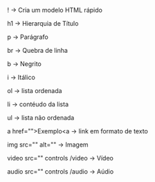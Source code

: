! -> Cria um modelo HTML rápido

h1 -> Hierarquia de Título

p -> Parágrafo

br -> Quebra de linha

b -> Negrito

i -> Itálico


ol -> lista ordenada

li -> contéudo da lista

ul -> lista não ordenada

a href="">Exemplo<a -> link em formato de texto

img src="" alt="" -> Imagem

video src="" controls /video -> Vídeo

audio src="" controls /audio -> Aúdio
